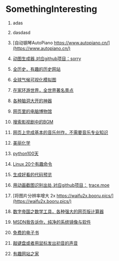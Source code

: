 # SomethingInteresting
1. adas
2. dasdasd

1. [自动钢琴AutoPiano https://www.autopiano.cn/](https://www.autopiano.cn/)

2. [动图生成器.对应github项目：](https://sorry.xuty.cc/hataraku/)[sorry](https://github.com/xtyxtyx/sorry)

3. [全历史，有趣的历史网站](https://www.allhistory.com/)

4. [全球气候可视化模拟图](https://earth.nullschool.net/)

5. [在家环游世界，全世界著名景点](http://www.airpano.com/)

6. [各种脑洞大开的神器](https://alteredqualia.com/)

7. [网页里的电脑博物馆](http://www.dnbwg.com/)

8. [搜索影视剧中的BGM](https://www.tunefind.com/ )

9. [网页上完成基本的音乐创作，不需要音乐专业知识](https://learningmusic.ableton.com/zh )

10. [美丽化学](http://www.envisioningchemistry.cn/)

11. [python100天](https://github.com/jackfrued/Python-100-Days)

12. [Linux 20个有趣命令]( https://blog.csdn.net/alan00000/article/details/51853838 )

13. [生成好看的代码预览](https://carbon.now.sh/ )

14. [用动画截图识别出处,对应github项目：](https://trace.moe/) [trace.moe](https://github.com/soruly/trace.moe)

15. [将图片分辨率增大 2x https://waifu2x.booru.pics/](https://waifu2x.booru.pics/)

16. [数字帝国之数学工具，各种强大的网页版计算器](https://zh.numberempire.com/)

17. [MSDN我告诉你，纯净的系统镜像与软件](http://msdn.itellyou.cn/)

18. [免费的电子书](http://freecomputerbooks.com/)

19. [敲键盘或者用鼠标发出初音的声音](https://aidn.jp/mikutap/)

20. [有趣网站之家](https://youquhome.com/)
